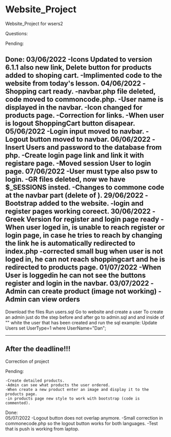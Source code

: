 # Website_Project
Website_Project for wsers2

Questions:


Pending:  

Done:
03/06/2022
    -Icons Updated to version 6.1.1 also new link, Delete button for products added to shoping cart.
    -Implimented code to the website from today's lesson.
04/06/2022
    -Shopping cart ready.
    -navbar.php file deleted, code moved to commoncode.php.
    -User name is displayed in the navbar.
    -Icon changed for products page.
    -Correction for links.
    -When user is logout ShoppingCart button disapear.
05/06/2022
    -Login input moved to navbar.
    -Logout button moved to navbar.
06/06/2022
    -Insert Users and password to the database from php.
    -Create login page link and link it with registare page.
    -Moved session User to login page.
07/06/2022
    -User must type also psw to login.
    -GR files deleted, now we have $_SESSIONS insted.
    -Changes to commone code at the navbar part (delete of <?.php $lang ?>).
29/06/2022
    -Bootstrap added to the website.
    -login and register pages working coreect.
30/06/2022
    -Greek Version for register and login page ready
    - When user loged in, is unable to reach register or login page, in case he tries to reach by changing the link he is automatically redirected to index.php
    -corrected small bug when user is not loged in, he can not reach shoppingcart and he is redirected to products page.
01/07/2022
    -When User is loggedin he can not see the buttons register and login in the navbar.
03/07/2022
    -Admin can create product (image not working)
    -Admin can view orders
------------------------------------------------------------------------------------------------------------------------------------------------------------------------------

Download the files 
Run users.sql
Go to website and create a user
To create an admin just do the step before and after go to admin.sql and and inside of "" white the user that has been created and run the sql
    example: Update  Users set UserType=1 where UserName="Dan";
    

------------------------------------------------------------------------------------------------------------------------------------------------------------------------------
After the deadline!!!
------------------------------------------------------------------------------------------------------------------------------------------------------------------------------
Correction of project

Pending:

    -Create detailed products.
    -Admin can see what products the user ordered.
    -When create a new product enter an image and display it to the products page.
    -in products page new style to work with bootstrap (code is commented).


Done:   
05/07/2022
    -Logout button does not overlap anymore.
    -Small correction in commonecode.php so the logout button works for both languages.
    -Test that is push is working from laptop.